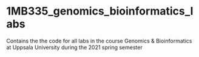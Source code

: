 # 1MB335_genomics_bioinformatics_labs

Contains the the code for all labs in the 
course Genomics & Bioinformatics at Uppsala University during the 2021 spring semester

